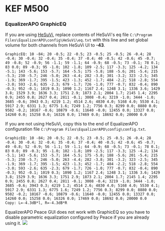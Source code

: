 # KEF M500
### EqualizerAPO GraphicEQ
If you are using [HeSuVi](https://sourceforge.net/projects/hesuvi/), replace contents of HeSuVi's eq file `C:\Program Files\EqualizerAPO\config\HeSuVi\eq.txt` with this line and set global volume for both channels from HeSuVi UI to **-43**.
```
GraphicEQ: 10 -84; 20 -0.5; 22 -0.5; 23 -0.5; 25 -0.5; 26 -0.4; 28 -0.4; 30 -0.4; 32 -0.4; 35 -0.4; 37 -0.4; 40 -0.5; 42 -0.6; 45 -0.7; 49 -0.8; 52 -0.9; 56 -1.1; 59 -1.1; 64 -0.9; 68 -0.5; 73 -0.1; 78 0.1; 83 0.0; 89 -0.3; 95 -1.0; 102 -1.8; 109 -2.5; 117 -3.3; 125 -4.2; 134 -5.1; 143 -5.6; 153 -5.7; 164 -5.5; 175 -5.8; 188 -5.6; 201 -5.4; 215 -5.3; 230 -5.7; 246 -5.0; 263 -4.4; 282 -3.8; 301 -3.2; 323 -2.5; 345 -1.9; 369 -1.7; 395 -1.5; 423 -1.3; 452 -1.7; 484 -2.2; 518 -2.8; 554 -3.0; 593 -2.6; 635 -2.3; 679 -1.7; 726 -1.0; 777 -0.7; 832 -0.4; 890 -0.3; 952 -0.1; 1019 0.3; 1090 1.2; 1167 2.4; 1248 3.1; 1336 3.6; 1429 3.8; 1529 3.9; 1636 3.3; 1751 2.9; 1873 2.1; 2004 1.7; 2145 1.4; 2295 0.9; 2455 0.8; 2627 0.4; 2811 -0.1; 3008 -0.4; 3219 -1.0; 3444 -1.0; 3685 -0.6; 3943 0.3; 4219 1.2; 4514 2.6; 4830 4.0; 5168 4.0; 5530 4.1; 5917 2.9; 6331 1.3; 6775 1.6; 7249 1.2; 7756 0.3; 8299 0.0; 8880 0.0; 9502 -0.2; 10167 -0.6; 10879 -0.6; 11640 -0.0; 12455 0.0; 13327 0.0; 14260 0.0; 15258 0.0; 16326 0.0; 17469 0.0; 18692 0.0; 20000 0.0
```
If you are not using HeSuVi, copy this to the end of EqualizerAPO configuration file `C:\Program Files\EqualizerAPO\config\config.txt`.
```
GraphicEQ: 10 -84; 20 -0.5; 22 -0.5; 23 -0.5; 25 -0.5; 26 -0.4; 28 -0.4; 30 -0.4; 32 -0.4; 35 -0.4; 37 -0.4; 40 -0.5; 42 -0.6; 45 -0.7; 49 -0.8; 52 -0.9; 56 -1.1; 59 -1.1; 64 -0.9; 68 -0.5; 73 -0.1; 78 0.1; 83 0.0; 89 -0.3; 95 -1.0; 102 -1.8; 109 -2.5; 117 -3.3; 125 -4.2; 134 -5.1; 143 -5.6; 153 -5.7; 164 -5.5; 175 -5.8; 188 -5.6; 201 -5.4; 215 -5.3; 230 -5.7; 246 -5.0; 263 -4.4; 282 -3.8; 301 -3.2; 323 -2.5; 345 -1.9; 369 -1.7; 395 -1.5; 423 -1.3; 452 -1.7; 484 -2.2; 518 -2.8; 554 -3.0; 593 -2.6; 635 -2.3; 679 -1.7; 726 -1.0; 777 -0.7; 832 -0.4; 890 -0.3; 952 -0.1; 1019 0.3; 1090 1.2; 1167 2.4; 1248 3.1; 1336 3.6; 1429 3.8; 1529 3.9; 1636 3.3; 1751 2.9; 1873 2.1; 2004 1.7; 2145 1.4; 2295 0.9; 2455 0.8; 2627 0.4; 2811 -0.1; 3008 -0.4; 3219 -1.0; 3444 -1.0; 3685 -0.6; 3943 0.3; 4219 1.2; 4514 2.6; 4830 4.0; 5168 4.0; 5530 4.1; 5917 2.9; 6331 1.3; 6775 1.6; 7249 1.2; 7756 0.3; 8299 0.0; 8880 0.0; 9502 -0.2; 10167 -0.6; 10879 -0.6; 11640 -0.0; 12455 0.0; 13327 0.0; 14260 0.0; 15258 0.0; 16326 0.0; 17469 0.0; 18692 0.0; 20000 0.0
Copy: L=-4.3dB*l, R=-4.3dB*R
```
EqualizerAPO Peace GUI does not work with GraphicEQ so you have to disable parametric equalization configured by Peace if you are already using it.
![](https://raw.githubusercontent.com/jaakkopasanen/AutoEq/master/results/Sonoma%20Model%20One/innerfidelity/onear/KEF%20M500/KEF%20M500.png)
